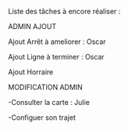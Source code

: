 Liste des tâches à encore réaliser :


ADMIN AJOUT

Ajout Arrêt à ameliorer : Oscar

Ajout Ligne à terminer : Oscar

Ajout Horraire


MODIFICATION ADMIN


-Consulter la carte : Julie

-Configuer son trajet 
